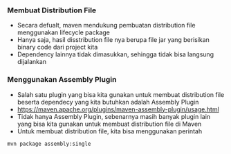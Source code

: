 ### Membuat Distribution File
- Secara defualt, maven mendukung pembuatan distribution file menggunakan lifecycle package
- Hanya saja, hasil disstribution file nya berupa file jar yang berisikan binary code dari project kita
- Dependency lainnya tidak dimasukkan, sehingga tidak bisa langsung dijalankan

### Menggunakan Assembly Plugin
- Salah satu plugin yang bisa kita gunakan untuk membuat distribution file beserta dependecy yang kita butuhkan adalah Assembly Plugin
- https://maven.apache.org/plugins/maven-assembly-plugin/usage.html
- Tidak hanya Assembly Plugin, sebenarnya masih banyak plugin lain yang bisa kita gunakan untuk membuat distribution file di Maven
- Untuk membuat distribution file, kita bisa menggunakan perintah 
```apache
mvn package assembly:single
```

